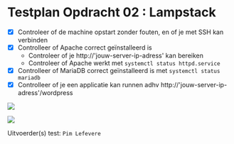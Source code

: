 # Testplan Opdracht 02 : Lampstack

- [x] Controleer of de machine opstart zonder fouten, en of je met SSH kan verbinden
- [x] Controlleer of Apache correct geïnstalleerd is
	- Controleer of je http://'jouw-server-ip-adress' kan bereiken
	- Controleer of Apache werkt met `systemctl status httpd.service`
- [x] Controlleer of MariaDB correct geïnstalleerd is met `systemctl status mariadb`
- [x] Controlleer of je een applicatie kan runnen adhv http://'jouw-server-ip-adress'/wordpress

![](http://i.imgur.com/pNSFAoX.png)

![](http://i.imgur.com/VqcVCa8.png)

Uitvoerder(s) test: `Pim Lefevere`

